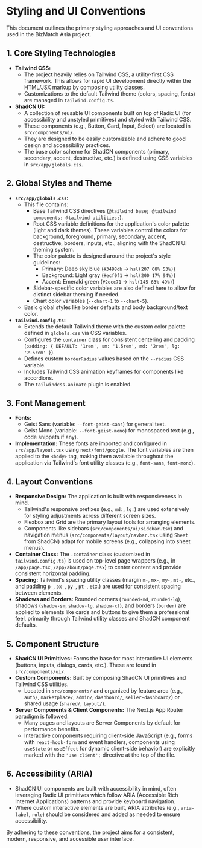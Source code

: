 
# Styling and UI Conventions

This document outlines the primary styling approaches and UI conventions used in the BizMatch Asia project.

## 1. Core Styling Technologies

*   **Tailwind CSS:**
    *   The project heavily relies on Tailwind CSS, a utility-first CSS framework. This allows for rapid UI development directly within the HTML/JSX markup by composing utility classes.
    *   Customizations to the default Tailwind theme (colors, spacing, fonts) are managed in `tailwind.config.ts`.
*   **ShadCN UI:**
    *   A collection of reusable UI components built on top of Radix UI (for accessibility and unstyled primitives) and styled with Tailwind CSS.
    *   These components (e.g., Button, Card, Input, Select) are located in `src/components/ui/`.
    *   They are designed to be easily customizable and adhere to good design and accessibility practices.
    *   The base color scheme for ShadCN components (primary, secondary, accent, destructive, etc.) is defined using CSS variables in `src/app/globals.css`.

## 2. Global Styles and Theme

*   **`src/app/globals.css`:**
    *   This file contains:
        *   Base Tailwind CSS directives (`@tailwind base; @tailwind components; @tailwind utilities;`).
        *   Root CSS variable definitions for the application's color palette (light and dark themes). These variables control the colors for background, foreground, primary, secondary, accent, destructive, borders, inputs, etc., aligning with the ShadCN UI theming system.
        *   The color palette is designed around the project's style guidelines:
            *   Primary: Deep sky blue (`#3498db` -> `hsl(207 68% 53%)`)
            *   Background: Light gray (`#ecf0f1` -> `hsl(200 17% 94%)`)
            *   Accent: Emerald green (`#2ecc71` -> `hsl(145 63% 49%)`)
        *   Sidebar-specific color variables are also defined here to allow for distinct sidebar theming if needed.
        *   Chart color variables (`--chart-1` to `--chart-5`).
    *   Basic global styles like border defaults and body background/text color.
*   **`tailwind.config.ts`:**
    *   Extends the default Tailwind theme with the custom color palette defined in `globals.css` via CSS variables.
    *   Configures the `container` class for consistent centering and padding (`padding: { DEFAULT: '1rem', sm: '1.5rem', md: '2rem', lg: '2.5rem' }`).
    *   Defines custom `borderRadius` values based on the `--radius` CSS variable.
    *   Includes Tailwind CSS animation keyframes for components like accordions.
    *   The `tailwindcss-animate` plugin is enabled.

## 3. Font Management

*   **Fonts:**
    *   Geist Sans (variable: `--font-geist-sans`) for general text.
    *   Geist Mono (variable: `--font-geist-mono`) for monospaced text (e.g., code snippets if any).
*   **Implementation:** These fonts are imported and configured in `src/app/layout.tsx` using `next/font/google`. The font variables are then applied to the `<body>` tag, making them available throughout the application via Tailwind's font utility classes (e.g., `font-sans`, `font-mono`).

## 4. Layout Conventions

*   **Responsive Design:** The application is built with responsiveness in mind.
    *   Tailwind's responsive prefixes (e.g., `md:`, `lg:`) are used extensively for styling adjustments across different screen sizes.
    *   Flexbox and Grid are the primary layout tools for arranging elements.
    *   Components like sidebars (`src/components/ui/sidebar.tsx`) and navigation menus (`src/components/layout/navbar.tsx` using `Sheet` from ShadCN) adapt for mobile screens (e.g., collapsing into sheet menus).
*   **Container Class:** The `.container` class (customized in `tailwind.config.ts`) is used on top-level page wrappers (e.g., in `/app/page.tsx`, `/app/about/page.tsx`) to center content and provide consistent horizontal padding.
*   **Spacing:** Tailwind's spacing utility classes (margin `m-`, `mx-`, `my-`, `mt-`, etc., and padding `p-`, `px-`, `py-`, `pt-`, etc.) are used for consistent spacing between elements.
*   **Shadows and Borders:** Rounded corners (`rounded-md`, `rounded-lg`), shadows (`shadow-sm`, `shadow-lg`, `shadow-xl`), and borders (`border`) are applied to elements like cards and buttons to give them a professional feel, primarily through Tailwind utility classes and ShadCN component defaults.

## 5. Component Structure

*   **ShadCN UI Primitives:** Forms the base for most interactive UI elements (buttons, inputs, dialogs, cards, etc.). These are found in `src/components/ui/`.
*   **Custom Components:** Built by composing ShadCN UI primitives and Tailwind CSS utilities.
    *   Located in `src/components/` and organized by feature area (e.g., `auth/`, `marketplace/`, `admin/`, `dashboard/`, `seller-dashboard/`) or shared usage (`shared/`, `layout/`).
*   **Server Components & Client Components:** The Next.js App Router paradigm is followed.
    *   Many pages and layouts are Server Components by default for performance benefits.
    *   Interactive components requiring client-side JavaScript (e.g., forms with `react-hook-form` and event handlers, components using `useState` or `useEffect` for dynamic client-side behavior) are explicitly marked with the `'use client';` directive at the top of the file.

## 6. Accessibility (ARIA)

*   ShadCN UI components are built with accessibility in mind, often leveraging Radix UI primitives which follow ARIA (Accessible Rich Internet Applications) patterns and provide keyboard navigation.
*   Where custom interactive elements are built, ARIA attributes (e.g., `aria-label`, `role`) should be considered and added as needed to ensure accessibility.

By adhering to these conventions, the project aims for a consistent, modern, responsive, and accessible user interface.
